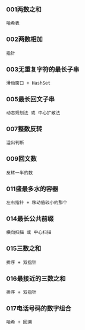 ### 001两数之和 
    哈希表
### 002两数相加
    指针
### 003无重复字符的最长子串 
    滑动窗口 + HashSet
### 005最长回文子串 
    动态规划法 或 中心扩散法
### 007整数反转
    溢出判断
### 009回文数 
    反转一半的数
### 011盛最多水的容器 
    左右指针 + 移动值较小的那个
### 014最长公共前缀 
    横向扫描 或 中心扫描
### 015三数之和 
    排序 + 双指针
### 016最接近的三数之和
    排序 + 双指针
### 017电话号码的数字组合
    哈希 + 回溯

